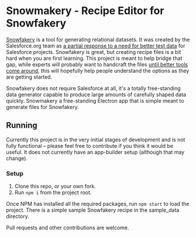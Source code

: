 # Snowmakery - Recipe Editor for Snowfakery

[Snowfakery](https://github.com/SFDO-Tooling/Snowfakery) is a tool for generating relational datasets. It was created by the Salesforce.org team as [a partial response to a need for better test data](https://www.attain.com/blog/salesforce-open-source-commons) for Salesforce projects. Snowfakery is great, but creating recipe files is a bit hard when you are first learning. This project is meant to help bridge that gap, while experts will probably want to handcraft the files [until better tools come around](https://github.com/SFDO-Community-Sprints/DataGenerationToolkit), this will hopefully help people understand the options as they are getting started.

Snowfakery does not require Salesforce at all, it's a totally free-standing data generator capable to produce large amounts of carefully shaped data quickly. Snowmakery a free-standing Electron app that is simple meant to generate files for Snowfakery.

## Running

Currently this project is in the very initial stages of development and is not fully functional – please feel free to contribute if you think it would be useful. It does not currently have an app-builder setup (although that may change).

### Setup
1. Clone this repo, or your own fork.
2. Run `npm i` from the project root.

Once NPM has installed all the required packages, run `npm start` to load the project.  There is a simple sample Snowfakery recipe in the sample_data directory.

Pull requests and other contributions are welcome.
